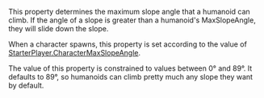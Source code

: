 This property determines the maximum slope angle that a humanoid can climb. If the angle of a slope is greater than a humanoid's MaxSlopeAngle, they will slide down the slope.

When a character spawns, this property is set according to the value of [StarterPlayer.CharacterMaxSlopeAngle](https://developer.roblox.com/en-us/api-reference/property/StarterPlayer/CharacterMaxSlopeAngle).

The value of this property is constrained to values between 0° and 89°. It defaults to 89°, so humanoids can climb pretty much any slope they want by default.